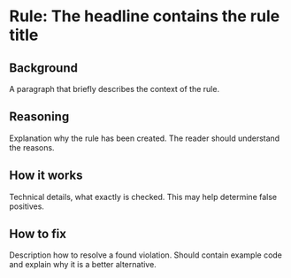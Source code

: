 # Rule: The headline contains the rule title
## Background
A paragraph that briefly describes the context of the rule.

## Reasoning
Explanation why the rule has been created. The reader should understand the reasons.

## How it works
Technical details, what exactly is checked. This may help determine false positives. 

## How to fix
Description how to resolve a found violation. Should contain example code and explain why it is a better alternative. 